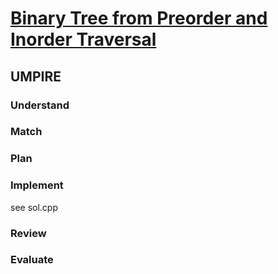 # [Binary Tree from Preorder and Inorder Traversal](https://neetcode.io/problems/binary-tree-from-preorder-and-inorder-traversal)

## UMPIRE
### Understand

### Match

### Plan

### Implement
see sol.cpp
### Review

### Evaluate
